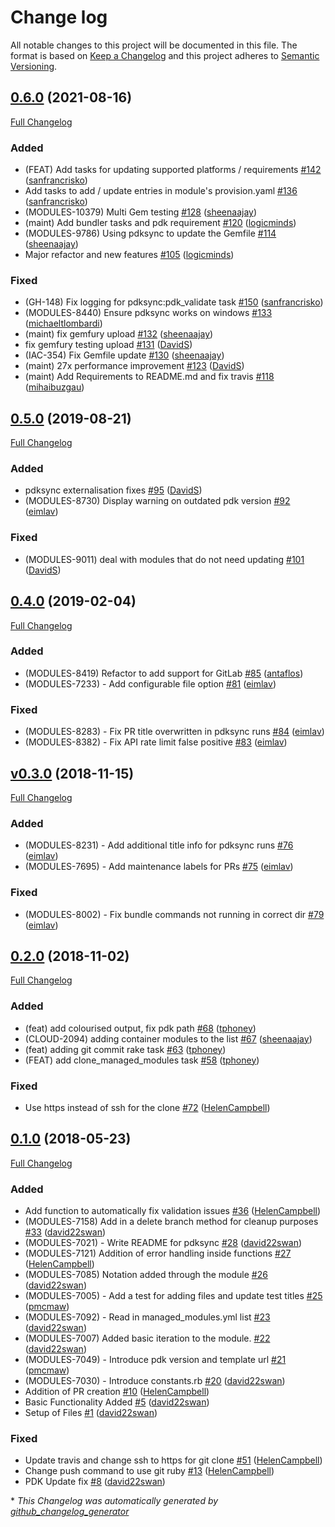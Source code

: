 # Change log

All notable changes to this project will be documented in this file. The format is based on [Keep a Changelog](http://keepachangelog.com/en/1.0.0/) and this project adheres to [Semantic Versioning](http://semver.org).

## [0.6.0](https://github.com/puppetlabs/pdksync/tree/0.6.0) (2021-08-16)

[Full Changelog](https://github.com/puppetlabs/pdksync/compare/0.5.0...0.6.0)

### Added

- \(FEAT\) Add tasks for updating supported platforms / requirements [\#142](https://github.com/puppetlabs/pdksync/pull/142) ([sanfrancrisko](https://github.com/sanfrancrisko))
- Add tasks to add / update entries in module's provision.yaml [\#136](https://github.com/puppetlabs/pdksync/pull/136) ([sanfrancrisko](https://github.com/sanfrancrisko))
- \(MODULES-10379\) Multi Gem testing [\#128](https://github.com/puppetlabs/pdksync/pull/128) ([sheenaajay](https://github.com/sheenaajay))
- \(maint\) Add bundler tasks and pdk requirement [\#120](https://github.com/puppetlabs/pdksync/pull/120) ([logicminds](https://github.com/logicminds))
- \(MODULES-9786\) Using pdksync to update the Gemfile [\#114](https://github.com/puppetlabs/pdksync/pull/114) ([sheenaajay](https://github.com/sheenaajay))
- Major refactor and new features [\#105](https://github.com/puppetlabs/pdksync/pull/105) ([logicminds](https://github.com/logicminds))

### Fixed

- \(GH-148\) Fix logging for pdksync:pdk\_validate task [\#150](https://github.com/puppetlabs/pdksync/pull/150) ([sanfrancrisko](https://github.com/sanfrancrisko))
- \(MODULES-8440\) Ensure pdksync works on windows [\#133](https://github.com/puppetlabs/pdksync/pull/133) ([michaeltlombardi](https://github.com/michaeltlombardi))
- \(maint\) fix gemfury upload [\#132](https://github.com/puppetlabs/pdksync/pull/132) ([sheenaajay](https://github.com/sheenaajay))
- fix gemfury testing upload [\#131](https://github.com/puppetlabs/pdksync/pull/131) ([DavidS](https://github.com/DavidS))
- \(IAC-354\) Fix Gemfile update [\#130](https://github.com/puppetlabs/pdksync/pull/130) ([sheenaajay](https://github.com/sheenaajay))
- \(maint\) 27x performance improvement [\#123](https://github.com/puppetlabs/pdksync/pull/123) ([DavidS](https://github.com/DavidS))
- \(maint\) Add Requirements to README.md and fix travis [\#118](https://github.com/puppetlabs/pdksync/pull/118) ([mihaibuzgau](https://github.com/mihaibuzgau))

## [0.5.0](https://github.com/puppetlabs/pdksync/tree/0.5.0) (2019-08-21)

[Full Changelog](https://github.com/puppetlabs/pdksync/compare/0.4.0...0.5.0)

### Added

- pdksync externalisation fixes [\#95](https://github.com/puppetlabs/pdksync/pull/95) ([DavidS](https://github.com/DavidS))
- \(MODULES-8730\) Display warning on outdated pdk version [\#92](https://github.com/puppetlabs/pdksync/pull/92) ([eimlav](https://github.com/eimlav))

### Fixed

- \(MODULES-9011\) deal with modules that do not need updating [\#101](https://github.com/puppetlabs/pdksync/pull/101) ([DavidS](https://github.com/DavidS))

## [0.4.0](https://github.com/puppetlabs/pdksync/tree/0.4.0) (2019-02-04)

[Full Changelog](https://github.com/puppetlabs/pdksync/compare/v0.3.0...0.4.0)

### Added

- \(MODULES-8419\) Refactor to add support for GitLab [\#85](https://github.com/puppetlabs/pdksync/pull/85) ([antaflos](https://github.com/antaflos))
- \(MODULES-7233\) - Add configurable file option [\#81](https://github.com/puppetlabs/pdksync/pull/81) ([eimlav](https://github.com/eimlav))

### Fixed

- \(MODULES-8283\) - Fix PR title overwritten in pdksync runs [\#84](https://github.com/puppetlabs/pdksync/pull/84) ([eimlav](https://github.com/eimlav))
- \(MODULES-8382\) - Fix API rate limit false positive [\#83](https://github.com/puppetlabs/pdksync/pull/83) ([eimlav](https://github.com/eimlav))

## [v0.3.0](https://github.com/puppetlabs/pdksync/tree/v0.3.0) (2018-11-15)

[Full Changelog](https://github.com/puppetlabs/pdksync/compare/0.2.0...v0.3.0)

### Added

- \(MODULES-8231\) - Add additional title info for pdksync runs [\#76](https://github.com/puppetlabs/pdksync/pull/76) ([eimlav](https://github.com/eimlav))
- \(MODULES-7695\) - Add maintenance labels for PRs [\#75](https://github.com/puppetlabs/pdksync/pull/75) ([eimlav](https://github.com/eimlav))

### Fixed

- \(MODULES-8002\) - Fix bundle commands not running in correct dir [\#79](https://github.com/puppetlabs/pdksync/pull/79) ([eimlav](https://github.com/eimlav))

## [0.2.0](https://github.com/puppetlabs/pdksync/tree/0.2.0) (2018-11-02)

[Full Changelog](https://github.com/puppetlabs/pdksync/compare/0.1.0...0.2.0)

### Added

- \(feat\) add colourised output, fix pdk path [\#68](https://github.com/puppetlabs/pdksync/pull/68) ([tphoney](https://github.com/tphoney))
- \(CLOUD-2094\) adding container modules to the list [\#67](https://github.com/puppetlabs/pdksync/pull/67) ([sheenaajay](https://github.com/sheenaajay))
- \(feat\) adding git commit rake task [\#63](https://github.com/puppetlabs/pdksync/pull/63) ([tphoney](https://github.com/tphoney))
- \(FEAT\) add clone\_managed\_modules task [\#58](https://github.com/puppetlabs/pdksync/pull/58) ([tphoney](https://github.com/tphoney))

### Fixed

- Use https instead of ssh for the clone [\#72](https://github.com/puppetlabs/pdksync/pull/72) ([HelenCampbell](https://github.com/HelenCampbell))

## [0.1.0](https://github.com/puppetlabs/pdksync/tree/0.1.0) (2018-05-23)

[Full Changelog](https://github.com/puppetlabs/pdksync/compare/73bf282b297781bc26562bfb51b91b4f7b1632d1...0.1.0)

### Added

- Add function to automatically fix validation issues [\#36](https://github.com/puppetlabs/pdksync/pull/36) ([HelenCampbell](https://github.com/HelenCampbell))
- \(MODULES-7158\) Add in a delete branch method for cleanup purposes [\#33](https://github.com/puppetlabs/pdksync/pull/33) ([david22swan](https://github.com/david22swan))
- \(MODULES-7021\) - Write README for pdksync [\#28](https://github.com/puppetlabs/pdksync/pull/28) ([david22swan](https://github.com/david22swan))
- \(MODULES-7121\) Addition of error handling inside functions [\#27](https://github.com/puppetlabs/pdksync/pull/27) ([HelenCampbell](https://github.com/HelenCampbell))
- \(MODULES-7085\) Notation added through the module [\#26](https://github.com/puppetlabs/pdksync/pull/26) ([david22swan](https://github.com/david22swan))
- \(MODULES-7005\) - Add a test for adding files and update test titles [\#25](https://github.com/puppetlabs/pdksync/pull/25) ([pmcmaw](https://github.com/pmcmaw))
- \(MODULES-7092\) - Read in managed\_modules.yml list [\#23](https://github.com/puppetlabs/pdksync/pull/23) ([david22swan](https://github.com/david22swan))
- \(MODULES-7007\) Added basic iteration to the module. [\#22](https://github.com/puppetlabs/pdksync/pull/22) ([david22swan](https://github.com/david22swan))
- \(MODULES-7049\) - Introduce pdk version and template url [\#21](https://github.com/puppetlabs/pdksync/pull/21) ([pmcmaw](https://github.com/pmcmaw))
- \(MODULES-7030\) - Introduce constants.rb [\#20](https://github.com/puppetlabs/pdksync/pull/20) ([david22swan](https://github.com/david22swan))
- Addition of PR creation [\#10](https://github.com/puppetlabs/pdksync/pull/10) ([HelenCampbell](https://github.com/HelenCampbell))
- Basic Functionality Added [\#5](https://github.com/puppetlabs/pdksync/pull/5) ([david22swan](https://github.com/david22swan))
- Setup of Files [\#1](https://github.com/puppetlabs/pdksync/pull/1) ([david22swan](https://github.com/david22swan))

### Fixed

- Update travis and change ssh to https for git clone [\#51](https://github.com/puppetlabs/pdksync/pull/51) ([HelenCampbell](https://github.com/HelenCampbell))
- Change push command to use git ruby [\#13](https://github.com/puppetlabs/pdksync/pull/13) ([HelenCampbell](https://github.com/HelenCampbell))
- PDK Update fix [\#8](https://github.com/puppetlabs/pdksync/pull/8) ([david22swan](https://github.com/david22swan))



\* *This Changelog was automatically generated by [github_changelog_generator](https://github.com/github-changelog-generator/github-changelog-generator)*
